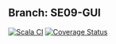 ## Branch: SE09-GUI


[![Scala CI](https://github.com/AlexTemirbulatow/de.htwg.se.DotsAndBoxes/actions/workflows/scala.yml/badge.svg?branch=SE09-GUI)](https://github.com/AlexTemirbulatow/de.htwg.se.DotsAndBoxes/actions/workflows/scala.yml)
[![Coverage Status](https://coveralls.io/repos/github/AlexTemirbulatow/de.htwg.se.DotsAndBoxes/badge.svg?branch=developer)](https://coveralls.io/github/AlexTemirbulatow/de.htwg.se.DotsAndBoxes?branch=SE09-GUI)
